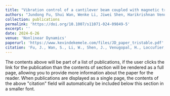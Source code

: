 ```yaml
---
title: "Vibration control of a cantilever beam coupled with magnetic tri-stable nonlinear energy sink"
authors: "Jundong Fu, Shui Wan, Wenke Li, Jiwei Shen, Harikrishnan Venugopal, Mia Loccufier, Kevin Dekemele"
collection: publications
permalink: 'https://doi.org/10.1007/s11071-024-09849-5'
excerpt: ''
date: 2024-6-26
venue: 'Nonlinear Dynamics'
paperurl: 'https://www.kevindekemele.com/files/JD_paper_tristable.pdf'
citation: 'Fu, J., Wan, S., Li, W., Shen, J., Venugopal, H., Loccufier, M., & Dekemele, K. (2024). Vibration control of a cantilever beam coupled with magnetic tri-stable nonlinear energy sink. Nonlinear Dynamics, 1-23.'
---
```


The contents above will be part of a list of publications, if the user clicks the link for the publication than the contents of section will be rendered as a full page, allowing you to provide more information about the paper for the reader. When publications are displayed as a single page, the contents of the above "citation" field will automatically be included below this section in a smaller font.
